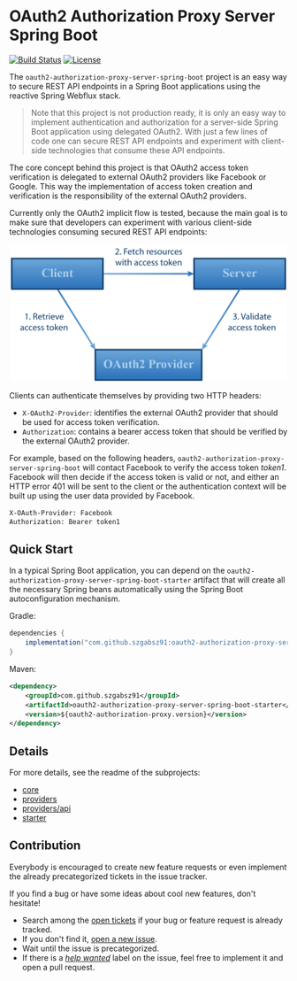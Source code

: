 # OAuth2 Authorization Proxy Server Spring Boot


[![Build Status](https://img.shields.io/circleci/project/github/szgabsz91/oauth2-authorization-proxy-server-spring-boot/master.svg)](https://circleci.com/gh/szgabsz91/workflows/oauth2-authorization-proxy-server-spring-boot)
[![License](https://img.shields.io/github/license/szgabsz91/oauth2-authorization-proxy-server-spring-boot.svg)](https://github.com/szgabsz91/oauth2-authorization-proxy-server-spring-boot/blob/master/LICENSE)

The `oauth2-authorization-proxy-server-spring-boot` project is an easy way to secure REST API endpoints in a Spring Boot
applications using the reactive Spring Webflux stack.

> Note that this project is not production ready, it is only an easy way to implement authentication and authorization
> for a server-side Spring Boot application using delegated OAuth2. With just a few lines of code one can secure REST
> API endpoints and experiment with client-side technologies that consume these API endpoints.

The core concept behind this project is that OAuth2 access token verification is delegated to external
OAuth2 providers like Facebook or Google. This way the implementation of access token creation and verification is the
responsibility of the external OAuth2 providers.

Currently only the OAuth2 implicit flow is tested, because the main goal is to make sure that developers can
experiment with various client-side technologies consuming secured REST API endpoints:

<p align="center">
    <img src="docs/architecture.png" alt="Architecture" title="Architecture" width="500">
</p>

Clients can authenticate themselves by providing two HTTP headers:

* `X-OAuth2-Provider`: identifies the external OAuth2 provider that should be used for access token verification.
* `Authorization`: contains a bearer access token that should be verified by the external OAuth2 provider.

For example, based on the following headers, `oauth2-authorization-proxy-server-spring-boot` will contact Facebook to
verify the access token *token1*. Facebook will then decide if the access token is valid or not, and either an HTTP
error 401 will be sent to the client or the authentication context will be built up using the user data provided by
Facebook.

```
X-OAuth-Provider: Facebook
Authorization: Bearer token1
```

## Quick Start

In a typical Spring Boot application, you can depend on the `oauth2-authorization-proxy-server-spring-boot-starter`
artifact that will create all the necessary Spring beans automatically using the Spring Boot autoconfiguration
mechanism.

Gradle:

```groovy
dependencies {
    implementation("com.github.szgabsz91:oauth2-authorization-proxy-server-spring-boot-starter:${oauth2AuthorizationProxyVersion}")
}
```

Maven:

```xml
<dependency>
    <groupId>com.github.szgabsz91</groupId>
    <artifactId>oauth2-authorization-proxy-server-spring-boot-starter</artifactId>
    <version>${oauth2-authorization-proxy.version}</version>
</dependency>
```

## Details

For more details, see the readme of the subprojects:

* [core](core)
* [providers](providers)
* [providers/api](providers/api)
* [starter](starter)

## Contribution

Everybody is encouraged to create new feature requests or even implement the already precategorized tickets in the
issue tracker.

If you find a bug or have some ideas about cool new features, don't hesitate!

* Search among the
    [open tickets](https://github.com/szgabsz91/oauth2-authorization-proxy-server-spring-boot/issues)
    if your bug or feature request is already tracked.
* If you don't find it,
    [open a new issue](https://github.com/szgabsz91/oauth2-authorization-proxy-server-spring-boot/issues/new).
* Wait until the issue is precategorized.
* If there is a
    *[help wanted](https://github.com/szgabsz91/oauth2-authorization-proxy-server-spring-boot/labels/help%20wanted)*
    label on the issue, feel free to implement it and open a pull request.
